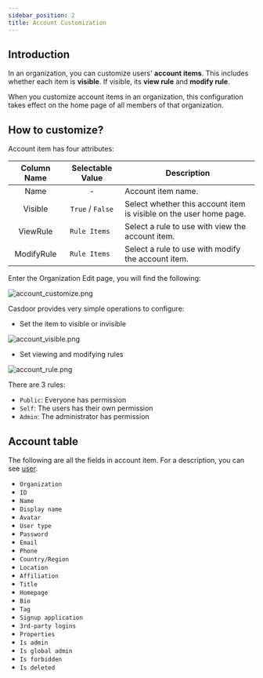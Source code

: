 ```yaml
---
sidebar_position: 2
title: Account Customization
---
```

## Introduction

In an organization, you can customize users' **account items**. This includes whether each item is **visible**. If visible, 
its **view rule** and **modify rule**. 

When you customize account items in an organization, this configuration 
takes effect on the home page of all members of that organization.

## How to customize?

Account item has four attributes:

|    Column Name    |   Selectable Value  | Description    |
| :---------: | :------------------------------: | -----------|
|    Name    |    -    | Account item name.                                                  |
|    Visible    |      `True` / `False`      | Select whether this account item is visible on the user home page.                                                    |
| ViewRule | `Rule Items ` | Select a rule to use with view the account item. |
| ModifyRule | `Rule Items ` | Select a rule to use with modify the account item. |

Enter the Organization Edit page, you will find the following:

![account_customize.png](/img/organization/account_customize.png)

Casdoor provides very simple operations to configure:
 
- Set the item to visible or invisible

![account_visible.png](/img/organization/account_visible.png)

- Set viewing and modifying rules

![account_rule.png](/img/organization/account_rule.png)

There are 3 rules:

- `Public`: Everyone has permission
- `Self`: The users has their own permission
- `Admin`: The administrator has permission

## Account table

The following are all the fields in account item. For a description, you can see [user](/docs/user/overview).

- `Organization`
- `ID`
- `Name`
- `Display name` 
- `Avatar`
- `User type`
- `Password`
- `Email`
- `Phone`
- `Country/Region`
- `Location` 
- `Affiliation` 
- `Title` 
- `Homepage` 
- `Bio` 
- `Tag` 
- `Signup application` 
- `3rd-party logins` 
- `Properties` 
- `Is admin` 
- `Is global admin`
- `Is forbidden` 
- `Is deleted`
